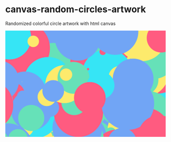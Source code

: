 # canvas-random-circles-artwork
Randomized colorful circle artwork with html canvas

![so pretty!](./screenshot.png)

